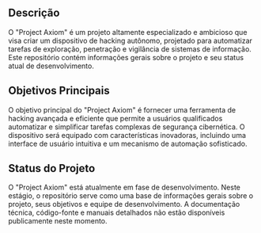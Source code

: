 ## Descrição

O "Project Axiom" é um projeto altamente especializado e ambicioso que visa criar um dispositivo de hacking autônomo, projetado para automatizar tarefas de exploração, penetração e vigilância de sistemas de informação. Este repositório contém informações gerais sobre o projeto e seu status atual de desenvolvimento.

## Objetivos Principais

O objetivo principal do "Project Axiom" é fornecer uma ferramenta de hacking avançada e eficiente que permite a usuários qualificados automatizar e simplificar tarefas complexas de segurança cibernética. O dispositivo será equipado com características inovadoras, incluindo uma interface de usuário intuitiva e um mecanismo de automação sofisticado.

## Status do Projeto

O "Project Axiom" está atualmente em fase de desenvolvimento. Neste estágio, o repositório serve como uma base de informações gerais sobre o projeto, seus objetivos e equipe de desenvolvimento. A documentação técnica, código-fonte e manuais detalhados não estão disponíveis publicamente neste momento.
